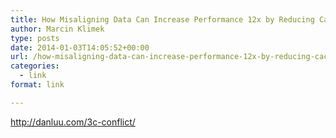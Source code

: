 ```yaml
---
title: How Misaligning Data Can Increase Performance 12x by Reducing Cache Misses
author: Marcin Klimek
type: posts
date: 2014-01-03T14:05:52+00:00
url: /how-misaligning-data-can-increase-performance-12x-by-reducing-cache-misses/
categories:
  - link
format: link

---
```

<http://danluu.com/3c-conflict/>